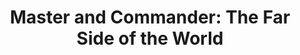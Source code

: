 ---
title: "Master and Commander: The Far Side of the World"

year: 1989

director: "Peter Weir"

summary: "Ship-of-the-line captain Crowe goes above and especially beyond his orders to pursue a french rival"

comment: "A somehow forgotten gem. This is how historical films should be."

image: "https://media.giphy.com/media/12AKf1SgOrhc7S/giphy.gif"

imdb: "https://www.imdb.com/title/tt0311113/"

quotes:
 - "Which it will be ready when it's ready!"
 - "No, that's just dried blood. THOSE are his brains."
---